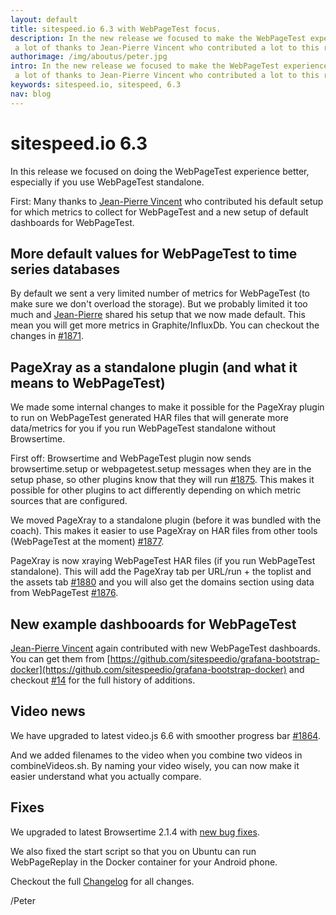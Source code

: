 ```yaml
---
layout: default
title: sitespeed.io 6.3 with WebPageTest focus.
description: In the new release we focused to make the WebPageTest experience better,
 a lot of thanks to Jean-Pierre Vincent who contributed a lot to this release!
authorimage: /img/aboutus/peter.jpg
intro: In the new release we focused to make the WebPageTest experience better,
 a lot of thanks to Jean-Pierre Vincent who contributed a lot to this release.
keywords: sitespeed.io, sitespeed, 6.3
nav: blog
---
```


# sitespeed.io 6.3
In this release we focused on doing the WebPageTest experience better, especially if you use WebPageTest standalone.

First: Many thanks to [Jean-Pierre Vincent](https://github.com/jpvincent) who contributed his default setup for which metrics to collect for WebPageTest and a new setup of default dashboards for WebPageTest.

## More default values for WebPageTest to time series databases
By default we sent a very limited number of metrics for WebPageTest (to make sure we don't overload the storage). But we probably limited it too much and [Jean-Pierre](https://github.com/jpvincent) shared his setup that we now made default. This mean you will get more metrics in Graphite/InfluxDb. You can checkout the changes in [#1871](https://github.com/sitespeedio/sitespeed.io/pull/1871).

## PageXray as a standalone plugin (and what it means to WebPageTest)
We made some internal changes to make it possible for the PageXray plugin to run on WebPageTest generated HAR files that will generate more data/metrics for you if you run WebPageTest standalone without Browsertime.

First off: Browsertime and WebPageTest plugin now sends browsertime.setup or webpagetest.setup messages when they are in the setup phase, so other plugins know that they will run [#1875](https://github.com/sitespeedio/sitespeed.io/pull/1875). This makes it possible for other plugins to act differently depending on which metric sources that are configured.

We moved PageXray to a standalone plugin (before it was bundled with the coach). This makes it easier to use PageXray on HAR files from other tools (WebPageTest at the moment) [#1877](https://github.com/sitespeedio/sitespeed.io/pull/1877).

PageXray is now xraying WebPageTest HAR files (if you run WebPageTest standalone). This will add the PageXray tab per URL/run + the toplist and the assets tab [#1880](https://github.com/sitespeedio/sitespeed.io/pull/1880) and you will also get the domains section using data from WebPageTest [#1876](https://github.com/sitespeedio/sitespeed.io/pull/1876).

## New example dashbooards for WebPageTest
[Jean-Pierre Vincent](https://github.com/jpvincent) again contributed with new WebPageTest dashboards. You can get them from [https://github.com/sitespeedio/grafana-bootstrap-docker](https://github.com/sitespeedio/grafana-bootstrap-docker) and checkout [#14](https://github.com/sitespeedio/grafana-bootstrap-docker/pull/14) for the full history of additions.

## Video news
We have upgraded to latest video.js 6.6 with smoother progress bar [#1864](https://github.com/sitespeedio/sitespeed.io/pull/1864).

And we added filenames to the video when you combine two videos in combineVideos.sh. By naming your video wisely, you can now make it easier understand what you actually compare.

## Fixes
We upgraded to latest Browsertime 2.1.4 with [new bug fixes](https://github.com/sitespeedio/browsertime/blob/master/CHANGELOG.md).

We also fixed the start script so that you on Ubuntu can run WebPageReplay in the Docker container for your Android phone.

Checkout the full [Changelog](https://github.com/sitespeedio/sitespeed.io/blob/master/CHANGELOG.md) for all changes.

/Peter
